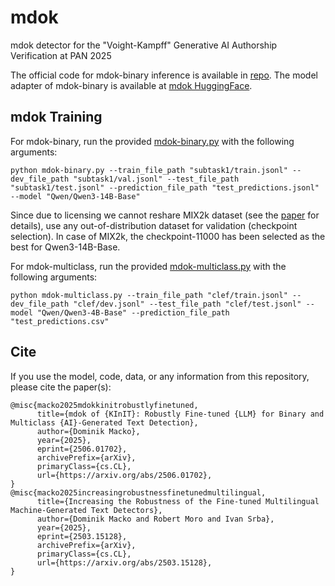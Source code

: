 # mdok
mdok detector for the "Voight-Kampff" Generative AI Authorship Verification at PAN 2025

The official code for mdok-binary inference is available in [repo](https://github.com/DominikMacko/mdok).
The model adapter of mdok-binary is available at [mdok HuggingFace](https://huggingface.co/DominikMacko/mdok).

## mdok Training

For mdok-binary, run the provided [mdok-binary.py](https://github.com/kinit-sk/mdok/blob/main/mdok-binary.py) with the following arguments:
```
python mdok-binary.py --train_file_path "subtask1/train.jsonl" --dev_file_path "subtask1/val.jsonl" --test_file_path "subtask1/test.jsonl" --prediction_file_path "test_predictions.jsonl" --model "Qwen/Qwen3-14B-Base"
```
Since due to licensing we cannot reshare MIX2k dataset (see the [paper](https://arxiv.org/abs/2503.15128) for details), use any out-of-distribution dataset for validation (checkpoint selection). In case of MIX2k, the checkpoint-11000 has been selected as the best for Qwen3-14B-Base.


For mdok-multiclass, run the provided [mdok-multiclass.py](https://github.com/kinit-sk/mdok/blob/main/mdok-multiclass.py) with the following arguments:
```
python mdok-multiclass.py --train_file_path "clef/train.jsonl" --dev_file_path "clef/dev.jsonl" --test_file_path "clef/test.jsonl" --model "Qwen/Qwen3-4B-Base" --prediction_file_path "test_predictions.csv"
```

## Cite
If you use the model, code, data, or any information from this repository, please cite the paper(s):
```
@misc{macko2025mdokkinitrobustlyfinetuned,
      title={mdok of {KInIT}: Robustly Fine-tuned {LLM} for Binary and Multiclass {AI}-Generated Text Detection}, 
      author={Dominik Macko},
      year={2025},
      eprint={2506.01702},
      archivePrefix={arXiv},
      primaryClass={cs.CL},
      url={https://arxiv.org/abs/2506.01702}, 
}
@misc{macko2025increasingrobustnessfinetunedmultilingual,
      title={Increasing the Robustness of the Fine-tuned Multilingual Machine-Generated Text Detectors}, 
      author={Dominik Macko and Robert Moro and Ivan Srba},
      year={2025},
      eprint={2503.15128},
      archivePrefix={arXiv},
      primaryClass={cs.CL},
      url={https://arxiv.org/abs/2503.15128}, 
}
```
